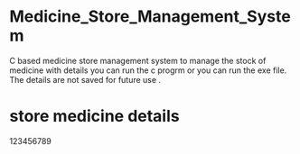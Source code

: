 # Medicine_Store_Management_System
C based medicine store management system to manage the stock of medicine with details 
you can run the c progrm or you can run the exe file. The details are not saved for future use . 
# store medicine details
123456789